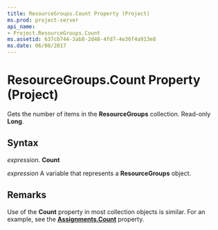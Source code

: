 ```yaml
---
title: ResourceGroups.Count Property (Project)
ms.prod: project-server
api_name:
- Project.ResourceGroups.Count
ms.assetid: 637cb744-3ab8-2d48-4fd7-4e36f4a913e8
ms.date: 06/08/2017
---
```



# ResourceGroups.Count Property (Project)

Gets the number of items in the  **ResourceGroups** collection. Read-only **Long**.


## Syntax

 _expression_. **Count**

 _expression_ A variable that represents a **ResourceGroups** object.


## Remarks

Use of the  **Count** property in most collection objects is similar. For an example, see the **[Assignments.Count](assignments-count-property-project.md)** property.


